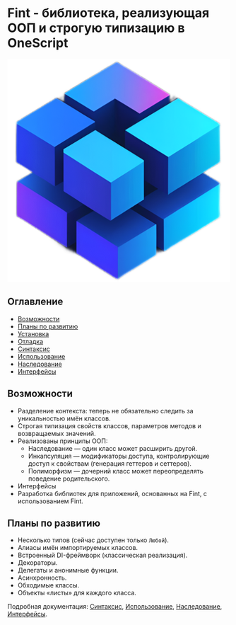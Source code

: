 # Fint - библиотека, реализующая ООП и строгую типизацию в OneScript

![Logo](resources/logo.png)

## Оглавление

- [Возможности](#возможности)
- [Планы по развитию](#планы-по-развитию)
- [Установка](docs/installation.md)
- [Отладка](docs/debugging.md)
- [Синтаксис](docs/syntax.md)
- [Использование](docs/usage.md)
- [Наследование](docs/inheritance.md)
- [Интерфейсы](docs/interfaces.md)

## Возможности

- Разделение контекста: теперь не обязательно следить за уникальностью имён классов.
- Строгая типизация свойств классов, параметров методов и возвращаемых значений.
- Реализованы принципы ООП:
  - Наследование — один класс может расширить другой.
  - Инкапсуляция — модификаторы доступа, контролирующие доступ к свойствам (генерация геттеров и сеттеров).
  - Полиморфизм — дочерний класс может переопределять поведение родительского.
- Интерфейсы
- Разработка библиотек для приложений, основанных на Fint, с использованием Fint.

## Планы по развитию

- Несколько типов (сейчас доступен только `Любой`).
- Алиасы имён импортируемых классов.
- Встроенный DI-фреймворк (классическая реализация).
- Декораторы.
- Делегаты и анонимные функции.
- Асинхронность.
- Обходимые классы.
- Объекты «листы» для каждого класса.

Подробная документация: [Синтаксис](docs/syntax.md), [Использование](docs/usage.md), [Наследование](docs/inheritance.md), [Интерфейсы](docs/interfaces.md).
